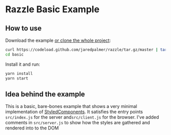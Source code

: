 # Razzle Basic Example

## How to use
Download the example [or clone the whole project](https://github.com/jaredpalmer/razzle.git):

```bash
curl https://codeload.github.com/jaredpalmer/razzle/tar.gz/master | tar -xz --strip=2 razzle-master/examples/basic
cd basic
```

Install it and run:

```bash
yarn install
yarn start
```

## Idea behind the example
This is a basic, bare-bones example that shows a very minimal implementation
of [StyledComponents](https://github.com/styled-components/styled-components).
It satisfies the entry points `src/index.js` for the server and`src/client.js`
for the browser.
I've added comments in `src/server.js` to show how the styles are gathered and
rendered into to the DOM
